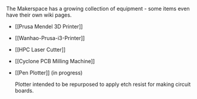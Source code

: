 The Makerspace has a growing collection of equipment - some items even have their own wiki pages.

- [[Prusa Mendel 3D Printer]]

- [[Wanhao-Prusa-i3-Printer]]

- [[HPC Laser Cutter]]

- [[Cyclone PCB Milling Machine]]

- [[Pen Plotter]] (in progress)

  Plotter intended to be repurposed to apply etch resist for making circuit boards.


